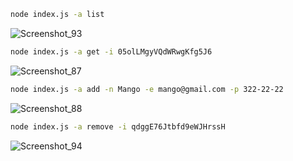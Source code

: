 ```bash 
node index.js -a list 
```



![Screenshot_93](https://github.com/Kouk02/goit-node-cli/assets/126501162/2ec8b7f7-b7a5-4442-95e7-962f1b35adc0)




```bash
node index.js -a get -i 05olLMgyVQdWRwgKfg5J6
```


![Screenshot_87](https://github.com/Kouk02/goit-node-cli/assets/126501162/6b6f19a9-e2d0-4ddb-a603-2736e3f81f69)


```bash
node index.js -a add -n Mango -e mango@gmail.com -p 322-22-22
```


![Screenshot_88](https://github.com/Kouk02/goit-node-cli/assets/126501162/192c6de5-dde5-4ea8-8e55-6fe86282766c)


```bash
node index.js -a remove -i qdggE76Jtbfd9eWJHrssH
```


![Screenshot_94](https://github.com/Kouk02/goit-node-cli/assets/126501162/924a7c57-ab02-40fa-aa8e-f03c3eaebefb)

